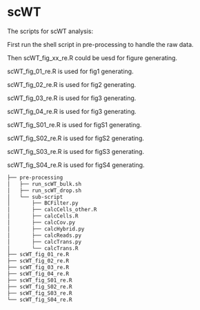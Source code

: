 # scWT
The scripts for scWT analysis:

First run the shell script in pre-processing to handle the raw data.

Then scWT_fig_xx_re.R could be uesd for figure generating.


scWT_fig_01_re.R is used for fig1 generating.

scWT_fig_02_re.R is used for fig2 generating.

scWT_fig_03_re.R is used for fig3 generating.

scWT_fig_04_re.R is used for fig3 generating.

scWT_fig_S01_re.R is used for figS1 generating.

scWT_fig_S02_re.R is used for figS2 generating.

scWT_fig_S03_re.R is used for figS3 generating.

scWT_fig_S04_re.R is used for figS4 generating.

```bash
├── pre-processing
│   ├── run_scWT_bulk.sh
│   ├── run_scWT_drop.sh
│   └── sub-script
│       ├── BCFilter.py
│       ├── calcCells_other.R
│       ├── calcCells.R
│       ├── calcCov.py
│       ├── calcHybrid.py
│       ├── calcReads.py
│       ├── calcTrans.py
│       └── calcTrans.R
├── scWT_fig_01_re.R
├── scWT_fig_02_re.R
├── scWT_fig_03_re.R
├── scWT_fig_04_re.R
├── scWT_fig_S01_re.R
├── scWT_fig_S02_re.R
├── scWT_fig_S03_re.R
└── scWT_fig_S04_re.R
```
